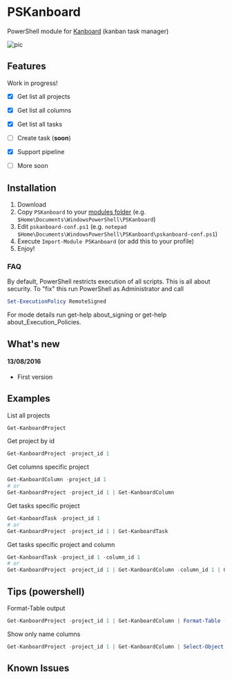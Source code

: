 # PSKanboard
PowerShell module for [Kanboard](https://kanboard.net/) (kanban task manager)

![pic](http://i.imgur.com/vrTWxND.png)

## Features

Work in progress!

- [x] Get list all projects
- [x] Get list all columns
- [x] Get list all tasks
- [ ] Create task (**soon**)
- [x] Support pipeline
- [ ] More soon


##  Installation

1. Download
2. Copy `PSKanboard` to your [modules folder](https://msdn.microsoft.com/en-us/library/dd878350(v=vs.85).aspx) (e.g. `$Home\Documents\WindowsPowerShell\PSKanboard`)
3. Edit `pskanboard-conf.ps1` (e.g. `notepad $Home\Documents\WindowsPowerShell\PSKanboard\pskanboard-conf.ps1`)
4. Execute `Import-Module PSKanboard` (or add this to your profile)
5. Enjoy!

### FAQ

By default, PowerShell restricts execution of all scripts. This is all about security. To "fix" this run PowerShell as Administrator and call
```powershell
Set-ExecutionPolicy RemoteSigned
```
For mode details run get-help about_signing or get-help about_Execution_Policies.

## What's new

#### 13/08/2016

* First version

## Examples

List all projects
```powershell
Get-KanboardProject
```
Get project by id
```powershell
Get-KanboardProject -project_id 1
```
Get columns specific project
```powershell
Get-KanboardColumn -project_id 1
# or
Get-KanboardProject -project_id 1 | Get-KanboardColumn
```
Get tasks specific project
```powershell
Get-KanboardTask -project_id 1
# or
Get-KanboardProject -project_id 1 | Get-KanboardTask
```
Get tasks specific project and column
```powershell
Get-KanboardTask -project_id 1 -column_id 1
# or
Get-KanboardProject -project_id 1 | Get-KanboardColumn -column_id 1 | Get-KanboardTask
```

## Tips (powershell)

Format-Table output
```powershell
Get-KanboardProject -project_id 1 | Get-KanboardColumn | Format-Table -Property * -AutoSize
```
Show only name columns
```powershell
Get-KanboardProject -project_id 1 | Get-KanboardColumn | Select-Object -Property name
```

## Known Issues
